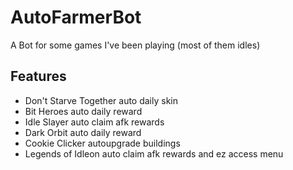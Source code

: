 # AutoFarmerBot
A Bot for some games I've been playing (most of them idles) 
## Features

* Don't Starve Together auto daily skin
* Bit Heroes auto daily reward
* Idle Slayer auto claim afk rewards
* Dark Orbit auto daily reward
* Cookie Clicker autoupgrade buildings
* Legends of Idleon auto claim afk rewards and ez access menu
